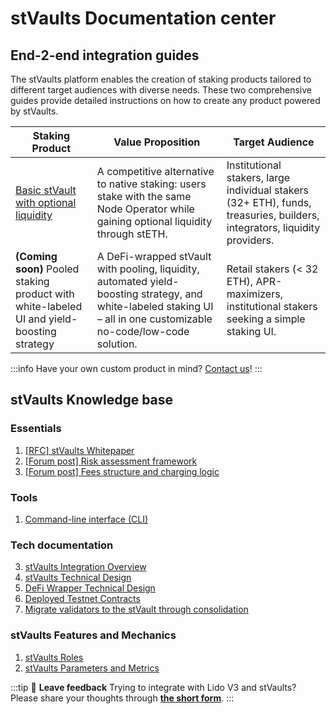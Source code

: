 # stVaults Documentation center

## End-2-end integration guides
The stVaults platform enables the creation of staking products tailored to different target audiences with diverse needs. These two comprehensive guides provide detailed instructions on how to create any product powered by stVaults.

| Staking Product | Value Proposition | Target Audience |
| -------- | -------- | -------- |
| [Basic stVault with optional liquidity](./guide-basic-stvault.md) | A competitive alternative to native staking: users stake with the same Node Operator while gaining optional liquidity through stETH. | Institutional stakers, large individual stakers (32+ ETH), funds, treasuries, builders, integrators, liquidity providers. |
| **(Coming soon)** Pooled staking product with white-labeled UI and yield-boosting strategy | A DeFi-wrapped stVault with pooling, liquidity, automated yield-boosting strategy, and white-labeled staking UI – all in one customizable no-code/low-code solution. | Retail stakers (< 32 ETH), APR-maximizers, institutional stakers seeking a simple staking UI. |

:::info
Have your own custom product in mind? [Contact us](https://tally.so/r/mVrkZa)!
:::


## stVaults Knowledge base
### Essentials
1. [[RFC] stVaults Whitepaper](https://hackmd.io/@lido/B1NuB15-gx)
2. [[Forum post] Risk assessment framework](https://research.lido.fi/t/risk-assessment-framework-for-stvaults/9978/4)
3. [[Forum post] Fees structure and charging logic](https://research.lido.fi/t/default-risk-assessment-framework-and-fees-parameters-for-lido-v3-stvaults/10504)

### Tools
1. [Command-line interface (CLI)](https://lidofinance.github.io/lido-staking-vault-cli/)

### Tech documentation
3. [stVaults Integration Overview](./integration-overview.md)
1. [stVaults Technical Design](https://hackmd.io/@lido/stVaults-design)
2. [DeFi Wrapper Technical Design](https://hackmd.io/@lido/lido-v3-wrapper-design)
4. [Deployed Testnet Contracts](../../deployed-contracts/hoodi-lidov3/)
5. [Migrate validators to the stVault through consolidation](./consolidation.md)

### stVaults Features and Mechanics
1. [stVaults Roles](./roles-and-permissions.md)
2. [stVaults Parameters and Metrics](./parameters-and-metrics.md)


:::tip 📣 **Leave feedback**
    Trying to integrate with Lido V3 and stVaults?
    Please share your thoughts through **[the short form](https://tally.so/r/3X9vYe)**.
:::
